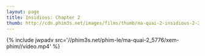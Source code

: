 ```yaml
---
layout: page
title: Insidious: Chapter 2
thumb: http://cdn.phim3s.net/images/films/thumb/ma-quai-2-insidious-2-2013.jpg
---
```

{% include jwpadv src='//phim3s.net/phim-le/ma-quai-2_5776/xem-phim//video.mp4' %}